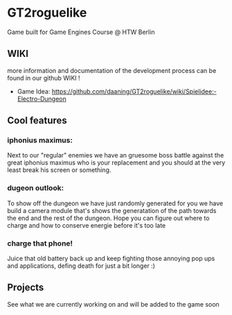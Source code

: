 # GT2roguelike


Game built for Game Engines Course @ HTW Berlin 




## WIKI

more information and documentation of the development process can be found in our github WIKI !

* Game Idea: https://github.com/daaning/GT2roguelike/wiki/Spielidee:-Electro-Dungeon


## Cool features 

### iphonius maximus:
Next to our "regular" enemies we have an gruesome boss battle against the great iphonius maximus who is your replacement and you should at the very least break his screen or something.


### dugeon outlook:
To show off the dungeon we have just randomly generated for you we have build a camera module that's shows the generatation of the path towards the end and the rest of the dungeon. Hope you can figure out where to charge and how to conserve energie before it's too late

### charge that phone!
Juice that old battery back up and keep fighting those annoying pop ups and applications, defing death for just a bit longer :)


## Projects

See what we are currently working on and will be added to the game soon
